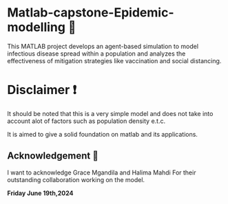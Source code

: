 # Matlab-capstone-Epidemic-modelling 🤒
 This MATLAB project develops an agent-based simulation to model infectious disease spread within a population and analyzes the effectiveness of mitigation strategies like vaccination and social distancing. 

# Disclaimer ❗
It should be noted that this is a very simple model and does not take into account alot of factors such as population density e.t.c.

It is aimed to give  a solid foundation on matlab and its applications.

## Acknowledgement 🙏
I want to acknowledge  Grace Mgandila and Halima Mahdi For their outstanding collaboration working on the model.

**Friday June 19th,2024**

